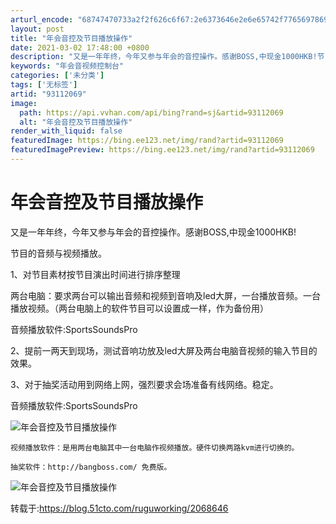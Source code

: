 ```yaml
---
arturl_encode: "68747470733a2f2f626c6f67:2e6373646e2e6e65742f77656978696e5f3334313637303433:2f61727469636c652f64657461696c732f3933313132303639"
layout: post
title: "年会音控及节目播放操作"
date: 2021-03-02 17:48:00 +0800
description: "又是一年年终，今年又参与年会的音控操作。感谢BOSS,中现金1000HKB!节目的音频与视频播放。1"
keywords: "年会音视频控制台"
categories: ['未分类']
tags: ['无标签']
artid: "93112069"
image:
  path: https://api.vvhan.com/api/bing?rand=sj&artid=93112069
  alt: "年会音控及节目播放操作"
render_with_liquid: false
featuredImage: https://bing.ee123.net/img/rand?artid=93112069
featuredImagePreview: https://bing.ee123.net/img/rand?artid=93112069
---
```


# 年会音控及节目播放操作

又是一年年终，今年又参与年会的音控操作。感谢BOSS,中现金1000HKB!
  
节目的音频与视频播放。

1、对节目素材按节目演出时间进行排序整理
  
两台电脑：要求两台可以输出音频和视频到音响及led大屏，一台播放音频。一台播放视频。（两台电脑上的软件节目可以设置成一样，作为备份用）
  
音频播放软件:SportsSoundsPro

2、提前一两天到现场，测试音响功放及led大屏及两台电脑音视频的输入节目的效果。

3、对于抽奖活动用到网络上网，强烈要求会场准备有线网络。稳定。

音频播放软件:SportsSoundsPro
  
![年会音控及节目播放操作](https://i-blog.csdnimg.cn/blog_migrate/eeef0c4b2792ebf690b7b43f292c1e01.png)

```
视频播放软件：是用两台电脑其中一台电脑作视频播放。硬件切换两路kvm进行切换的。

抽奖软件：http://bangboss.com/ 免费版。
```

![年会音控及节目播放操作](https://i-blog.csdnimg.cn/blog_migrate/ca913604b6faaf7d5fa307a03e0687d5.png)

转载于:https://blog.51cto.com/ruguworking/2068646